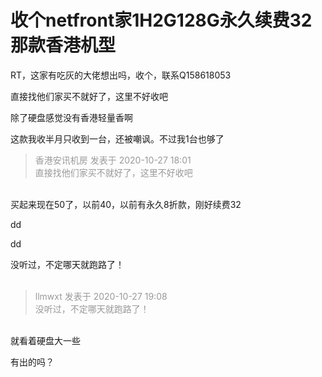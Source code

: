 # 收个netfront家1H2G128G永久续费32那款香港机型


RT，这家有吃灰的大佬想出吗，收个，联系Q158618053

直接找他们家买不就好了，这里不好收吧

除了硬盘感觉没有香港轻量香啊

这款我收半月只收到一台，还被嘲讽<img src="static/image/smiley/yct/022.gif" smilieid="42" border="0" alt="" />。不过我1台也够了

<div class="quote"><blockquote><font color="#999999">香港安讯机房 发表于 2020-10-27 18:01</font><br />
<font color="#999999">直接找他们家买不就好了，这里不好收吧</font></blockquote></div><br />
买起来现在50了，以前40，以前有永久8折款，刚好续费32

dd

dd

没听过，不定哪天就跑路了！<br />
<br />
<img src="static/image/smiley/default/titter.gif" smilieid="9" border="0" alt="" /><img src="static/image/smiley/default/titter.gif" smilieid="9" border="0" alt="" /><img src="static/image/smiley/default/titter.gif" smilieid="9" border="0" alt="" />

<div class="quote"><blockquote><font color="#999999">llmwxt 发表于 2020-10-27 19:08</font><br />
<font color="#999999">没听过，不定哪天就跑路了！</font></blockquote></div><br />
就看着硬盘大一些 

有出的吗？
